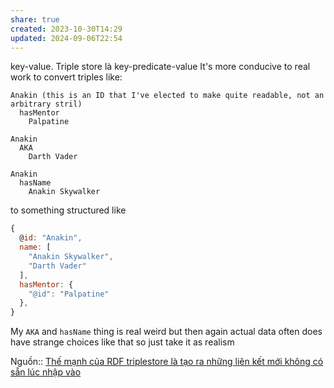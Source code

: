 ```yaml
---
share: true
created: 2023-10-30T14:29
updated: 2024-09-06T22:54
---
```

key-value. Triple store là key-predicate-value
It's more conducive to real work to convert triples like:
```
Anakin (this is an ID that I've elected to make quite readable, not an arbitrary stril)
  hasMentor
    Palpatine

Anakin
  AKA
    Darth Vader

Anakin
  hasName
    Anakin Skywalker
```
to something structured like
```js
{
  @id: "Anakin",
  name: [
    "Anakin Skywalker",
    "Darth Vader"
  ],
  hasMentor: {
    "@id": "Palpatine"
  },
}
```
My `AKA` and `hasName` thing is real weird but then again actual data often does have strange choices like that so just take it as realism

Nguồn:: 
[Thế mạnh của RDF triplestore là tạo ra những liên kết mới không có sẵn lúc nhập vào](../../../Ph%C3%A2n%20t%C3%ADch%20d%E1%BB%AF%20li%E1%BB%87u/Ph%C3%A2n%20t%C3%ADch%20m%E1%BA%A1ng%20l%C6%B0%E1%BB%9Bi/Th%E1%BA%BF%20m%E1%BA%A1nh%20c%E1%BB%A7a%20RDF%20triplestore%20l%C3%A0%20t%E1%BA%A1o%20ra%20nh%E1%BB%AFng%20li%C3%AAn%20k%E1%BA%BFt%20m%E1%BB%9Bi%20kh%C3%B4ng%20c%C3%B3%20s%E1%BA%B5n%20l%C3%BAc%20nh%E1%BA%ADp%20v%C3%A0o.md)